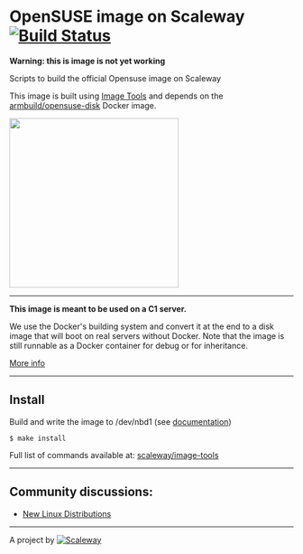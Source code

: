 OpenSUSE image on Scaleway [![Build Status](https://travis-ci.org/scaleway/image-opensuse.svg?branch=master)](https://travis-ci.org/scaleway/image-opensuse)
==========================

**Warning: this is image is not yet working**

Scripts to build the official Opensuse image on Scaleway

This image is built using [Image Tools](https://github.com/scaleway/image-tools) and depends on the [armbuild/opensuse-disk](https://registry.hub.docker.com/u/armbuild/opensuse-disk/) Docker image.

<img src="http://upload.wikimedia.org/wikipedia/en/9/98/OpenSUSE_official-logo-color.svg" width="300px" />

---

**This image is meant to be used on a C1 server.**

We use the Docker's building system and convert it at the end to a disk image that will boot on real servers without Docker. Note that the image is still runnable as a Docker container for debug or for inheritance.

[More info](https://github.com/scaleway/image-tools#docker-based-builder)

---

Install
-------

Build and write the image to /dev/nbd1 (see [documentation](https://www.scaleway.com/docs/create_an_image_with_docker))

    $ make install

Full list of commands available at: [scaleway/image-tools](https://github.com/scaleway/image-tools/#commands)

---

Community discussions:
----------------------

- [New Linux Distributions](https://community.cloud.online.net/t/official-new-linux-distributions-debian-coreos-centos-fedora-arch-linux/229)

---

A project by [![Scaleway](https://avatars1.githubusercontent.com/u/5185491?v=3&s=42)](https://www.scaleway.com/)
